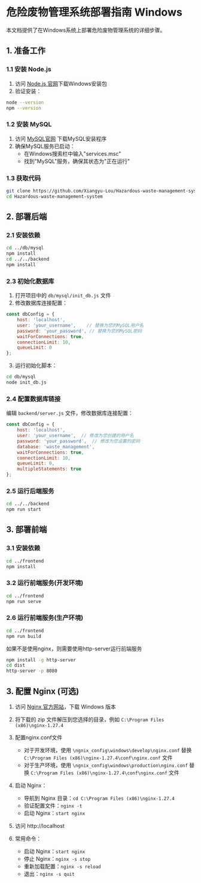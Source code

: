 # 危险废物管理系统部署指南 Windows

本文档提供了在Windows系统上部署危险废物管理系统的详细步骤。

## 1. 准备工作

### 1.1 安装 Node.js

1. 访问 [Node.js 官网](https://nodejs.org/)下载Windows安装包
2. 验证安装：
```bash
node --version
npm --version
```

### 1.2 安装 MySQL

1. 访问 [MySQL官网](https://dev.mysql.com/downloads/installer/) 下载MySQL安装程序
2. 确保MySQL服务已启动：
   - 在Windows搜索栏中输入"services.msc"
   - 找到"MySQL"服务，确保其状态为"正在运行"

### 1.3 获取代码
```bash
git clone https://github.com/Xiangyu-Lou/Hazardous-waste-management-system.git
cd Hazardous-waste-management-system
```
## 2. 部署后端

### 2.1 安装依赖

```bash
cd ../db/mysql
npm install
cd ../../backend
npm install
```

### 2.3 初始化数据库

1. 打开项目中的 `db/mysql/init_db.js` 文件
2. 修改数据库连接配置：
```javascript
const dbConfig = {
    host: 'localhost',
    user: 'your_username',    // 替换为您的MySQL用户名
    password: 'your_password', // 替换为您的MySQL密码
    waitForConnections: true,
    connectionLimit: 10,
    queueLimit: 0
};
```
3. 运行初始化脚本：
```bash
cd db/mysql
node init_db.js
```

### 2.4 配置数据库链接

编辑 `backend/server.js` 文件，修改数据库连接配置：
```javascript
const dbConfig = {
    host: 'localhost',
    user: 'your_username',  // 修改为您创建的用户名
    password: 'your_password',  // 修改为您设置的密码
    database: 'waste_management',
    waitForConnections: true,
    connectionLimit: 10,
    queueLimit: 0,
    multipleStatements: true
};
```

### 2.5 运行后端服务
```bash
cd ../../backend
npm run start
```

## 3. 部署前端

### 3.1 安装依赖
```bash
cd ../frontend
npm install
```

### 3.2 运行前端服务(开发环境)
```bash
cd ../frontend
npm run serve
```

### 2.6 运行前端服务(生产环境)
```bash
cd ../frontend
npm run build
```
如果不是使用nginx，则需要使用http-server运行前端服务
```bash
npm install -g http-server
cd dist
http-server -p 8080
```

## 3. 配置 Nginx (可选)

1. 访问 [Nginx 官方网站](http://nginx.org/en/download.html)，下载 Windows 版本
2. 将下载的 zip 文件解压到您选择的目录，例如 `C:\Program Files (x86)\nginx-1.27.4`
3. 配置nginx.conf文件
   - 对于开发环境，使用 `\ngnix_config\windows\develop\nginx.conf` 替换 `C:\Program Files (x86)\nginx-1.27.4\conf\nginx.conf` 文件
   - 对于生产环境，使用 `\ngnix_config\windows\production\nginx.conf` 替换 `C:\Program Files (x86)\nginx-1.27.4\conf\nginx.conf` 文件

4. 启动 Nginx：
   - 导航到 Nginx 目录：`cd C:\Program Files (x86)\nginx-1.27.4`
   - 验证配置文件：`nginx -t`
   - 启动 Nginx：`start nginx`

5. 访问 http://localhost

6. 常用命令：
   - 启动 Nginx：`start nginx`
   - 停止 Nginx：`nginx -s stop`
   - 重新加载配置：`nginx -s reload`
   - 退出：`nginx -s quit`




